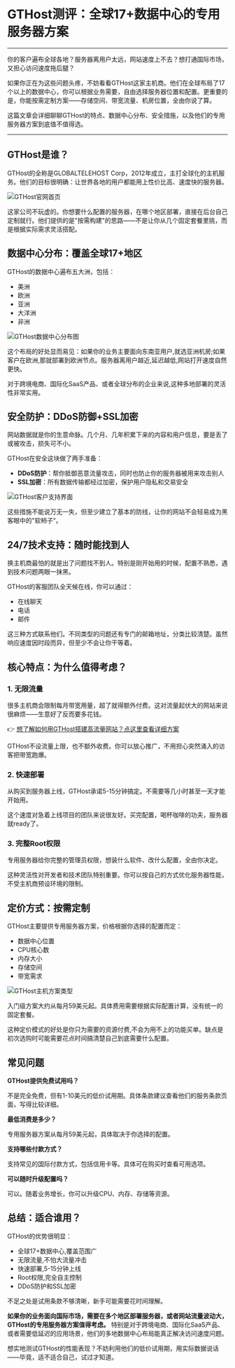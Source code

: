 # GTHost测评：全球17+数据中心的专用服务器方案

---

你的客户遍布全球各地？服务器离用户太远，网站速度上不去？想打通国际市场，又担心访问速度拖后腿？

如果你正在为这些问题头疼，不妨看看GTHost这家主机商。他们在全球布局了17个以上的数据中心，你可以根据业务需要，自由选择服务器位置和配置。更重要的是，你能按需定制方案——存储空间、带宽流量、机房位置，全由你说了算。

这篇文章会详细聊聊GTHost的特点、数据中心分布、安全措施，以及他们的专用服务器方案到底值不值得选。

---

## GTHost是谁？

GTHost的全称是GLOBALTELEHOST Corp，2012年成立，主打全球化的主机服务。他们的目标很明确：让世界各地的用户都能用上性价比高、速度快的服务器。

![GTHost官网首页](image/7761223396951813.webp)

这家公司不玩虚的。你想要什么配置的服务器，在哪个地区部署，直接在后台自己定制就行。他们提供的是"按需构建"的思路——不是让你从几个固定套餐里挑，而是根据实际需求灵活搭配。

## 数据中心分布：覆盖全球17+地区

GTHost的数据中心遍布五大洲，包括：

- 美洲
- 欧洲
- 亚洲
- 大洋洲
- 非洲

![GTHost数据中心分布图](image/1010199032.webp)

这个布局的好处显而易见：如果你的业务主要面向东南亚用户,就选亚洲机房;如果客户在欧洲,那就部署到欧洲节点。服务器离用户越近,延迟越低,网站打开速度自然更快。

对于跨境电商、国际化SaaS产品、或者全球分布的企业来说,这种多地部署的灵活性非常实用。

## 安全防护：DDoS防御+SSL加密

网站数据就是你的生意命脉。几个月、几年积累下来的内容和用户信息，要是丢了或被攻击，损失可不小。

GTHost在安全这块做了两手准备：

- **DDoS防护**：帮你抵御恶意流量攻击，同时也防止你的服务器被用来攻击别人
- **SSL加密**：所有数据传输都经过加密，保护用户隐私和交易安全

![GTHost客户支持界面](image/1520288238682977.webp)

这些措施不能说万无一失，但至少建立了基本的防线，让你的网站不会轻易成为黑客眼中的"软柿子"。

## 24/7技术支持：随时能找到人

换主机商最怕的就是出了问题找不到人。特别是刚开始用的时候，配置不熟悉，遇到技术问题两眼一抹黑。

GTHost的客服团队全天候在线，你可以通过：

- 在线聊天
- 电话
- 邮件

这三种方式联系他们。不同类型的问题还有专门的邮箱地址，分类比较清楚。虽然响应速度因时段而异，但至少不会让你干等着。

## 核心特点：为什么值得考虑？

### 1. 无限流量

很多主机商会限制每月带宽用量，超了就得额外付费。这对流量起伏大的网站来说很麻烦——生意好了反而要多花钱。

👉 [想了解如何用GTHost搭建高流量网站？点这里查看详细方案](https://cp.gthost.com/en/join/72c7e6b2fc118929f9ede2978f008806)

GTHost不设流量上限，也不额外收费。你可以放心推广，不用担心突然涌入的访客把带宽跑爆。

### 2. 快速部署

从购买到服务器上线，GTHost承诺5-15分钟搞定。不需要等几小时甚至一天才能开始用。

这个速度对急着上线项目的团队来说很友好。买完配置，喝杯咖啡的功夫，服务器就ready了。

### 3. 完整Root权限

专用服务器给你完整的管理员权限，想装什么软件、改什么配置，全由你决定。

这种灵活性对开发者和技术团队特别重要。你可以按自己的方式优化服务器性能，不受主机商预设环境的限制。

## 定价方式：按需定制

GTHost主要提供专用服务器方案，价格根据你选择的配置而定：

- 数据中心位置
- CPU核心数
- 内存大小
- 存储空间
- 带宽需求

![GTHost主机方案类型](image/6155211916131.webp)

入门级方案大约从每月59美元起。具体费用需要根据实际配置计算，没有统一的固定套餐。

这种定价模式的好处是你只为需要的资源付费,不会为用不上的功能买单。缺点是初次选购时可能需要花点时间搞清楚自己到底需要什么配置。

## 常见问题

**GTHost提供免费试用吗？**

不是完全免费，但有1-10美元的低价试用期。具体条款建议查看他们的服务条款页面，写得比较详细。

**最低消费是多少？**

专用服务器方案从每月59美元起，具体取决于你选择的配置。

**支持哪些付款方式？**

支持常见的国际付款方式，包括信用卡等。具体可在购买时查看可用选项。

**可以随时升级配置吗？**

可以。随着业务增长，你可以升级CPU、内存、存储等资源。

## 总结：适合谁用？

GTHost的优势很明显：

- 全球17+数据中心,覆盖范围广
- 无限流量,不怕大流量冲击  
- 快速部署,5-15分钟上线
- Root权限,完全自主控制
- DDoS防护和SSL加密

不足之处是试用条款不够清晰，新手可能需要花时间理解。

**如果你的业务面向国际市场，需要在多个地区部署服务器，或者网站流量波动大，GTHost的专用服务器方案值得考虑。** 特别是对于跨境电商、国际化SaaS产品、或者需要低延迟的应用场景，他们的多地数据中心布局能真正解决访问速度问题。

想实地测试GTHost的性能表现？不妨利用他们的低价试用期，用实际数据说话——毕竟，适不适合自己，试过才知道。
